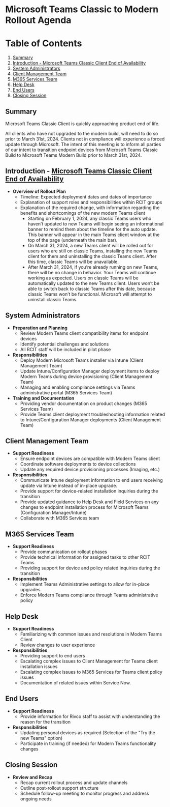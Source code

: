 # Microsoft Teams Classic to Modern Rollout Agenda

# Table of Contents
1. [Summary](#summary)
2. [Introduction - Microsoft Teams Classic Client End of Availability](#introduction---microsoft-teams-classic-client-end-of-availability)
3. [System Administrators](#system-administrators)
4. [Client Management Team](#client-management-team)
5. [M365 Services Team](#m365-services-team)
6. [Help Desk](#help-desk)
7. [End Users](#end-users)
8. [Closing Session](#closing-session)

## Summary
Microsoft Teams Classic Client is quickly approaching product end of life. 

All clients who have not upgraded to the modern build, will need to do so prior to March 31st, 2024. Clients not in compliance will experience a forced update through Microsoft.
The intent of this meeting is to inform all parties of our intent to transition endpoint devices from Microsoft Teams Classic Build to Microsoft Teams Modern Build prior to March 31st, 2024.

## Introduction - [Microsoft Teams Classic Client End of Availability](https://learn.microsoft.com/en-us/microsoftteams/teams-classic-client-end-of-availability)
- **Overview of Rollout Plan**
  - Timeline: Expected deployment dates and dates of importance
  - Explanation of support roles and responsibilities within RCIT groups
  - Explanation of the required change, with information regarding the benefits and shortcomings of the new modern Teams client
    - Starting on February 1, 2024, any classic Teams users who haven’t updated to new Teams will begin seeing an informational banner to remind them about the timeline for the auto update. This banner will appear in the main Teams client window at the top of the page (underneath the main bar).
    - On March 31, 2024, a new Teams client will be rolled out for users who are still on classic Teams, installing the new Teams client for them and uninstalling the classic Teams client. After this time, classic Teams will be unavailable.
    - After March 31, 2024, if you’re already running on new Teams, there will be no change in behavior. Your Teams will continue working as expected. Users on classic Teams will be automatically updated to the new Teams client. Users won’t be able to switch back to classic Teams after this date, because classic Teams won’t be functional. Microsoft will attempt to uninstall classic Teams.

## System Administrators
- **Preparation and Planning**
  - Review Modern Teams client compatibility items for endpoint devices
  - Identify potential challenges and solutions
  - All RCIT staff will be included in pilot phase
- **Responsibilities**
  - Deploy Modern Microsoft Teams installer via Intune (Client Management Team)
  - Update Intune/Configuration Manager deployment items to deploy Modern Teams during device provisioning (Client Management Team)
  - Managing and enabling compliance settings via Teams administrative portal (M365 Services Team)
- **Training and Documentation**
  - Providing vendor documentation on product changes (M365 Services Team)
  - Provide Teams client deployment troubleshooting information related to Intune/Configuration Manager deployments (Client Management Team)
 
## Client Management Team
- **Support Readiness**
  - Ensure endpoint devices are compatible with Modern Teams client
  - Coordinate software deployments to device collections
  - Update any required device provisioning processes (Imaging, etc.) 
- **Responsibilities**
  - Communicate Intune deployment information to end users receiving update via Intune instead of in-place upgrade.
  - Provide support for device-related installation inquiries during the transition
  - Provide updated guidance to Help Desk and Field Services on any changes to endpoint installation process for Microsoft Teams (Configuration Manager/Intune)
  - Collaborate with M365 Services team
 
## M365 Services Team
- **Support Readiness**
  - Provide communication on rollout phases
  - Provide technical information for assigned tasks to other RCIT Teams
  - Providing support for device and policy related inquiries during the transition
- **Responsibilities**
  - Implement Teams Administrative settings to allow for in-place upgrades
  - Enforce Modern Teams compliance through Teams administrative policy

## Help Desk
- **Support Readiness**
  - Familiarizing with common issues and resolutions in Modern Teams Client
  - Review changes to user experience 
- **Responsibilities**
  - Providing support to end users
  - Escalating complex issues to Client Management for Teams client installation issues
  - Escalating complex issues to M365 Services for Teams client policy issues
  - Documentation of related issues within Service Now.

## End Users
- **Support Readiness**
  - Provide information for Rivco staff to assist with understanding the reason for the transition
- **Responsibilities**
  - Updating personal devices as required (Selection of the "Try the new Teams" option)
  - Participate in training (if needed) for Modern Teams functionality changes

## Closing Session
- **Review and Recap**
  - Recap current rollout process and update channels
  - Outline post-rollout support structure
  - Schedule follow-up meeting to monitor progress and address ongoing needs
